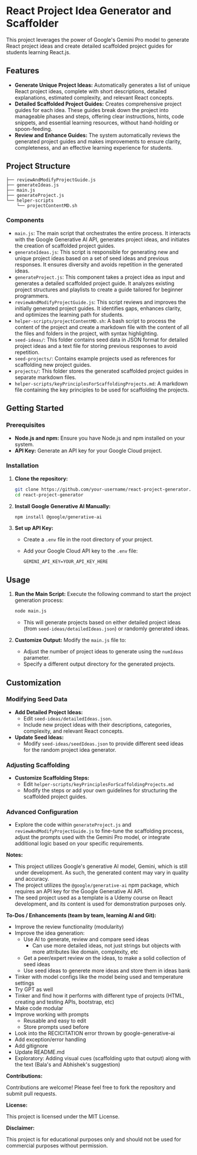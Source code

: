 # React Project Idea Generator and Scaffolder

This project leverages the power of Google's Gemini Pro model to generate React project ideas and create detailed scaffolded project guides for students learning React.js. 

## Features

- **Generate Unique Project Ideas:** Automatically generates a list of unique React project ideas, complete with short descriptions, detailed explanations, estimated complexity, and relevant React concepts.
- **Detailed Scaffolded Project Guides:** Creates comprehensive project guides for each idea. These guides break down the project into manageable phases and steps, offering clear instructions, hints, code snippets, and essential learning resources, without hand-holding or spoon-feeding.
- **Review and Enhance Guides:**  The system automatically reviews the generated project guides and makes improvements to ensure clarity, completeness, and an effective learning experience for students.

## Project Structure

```
├── reviewAndModifyProjectGuide.js
├── generateIdeas.js
├── main.js
├── generateProject.js
└── helper-scripts
    └── projectContentMD.sh

```

### Components

- `main.js`: The main script that orchestrates the entire process. It interacts with the Google Generative AI API, generates project ideas, and initiates the creation of scaffolded project guides.
- `generateIdeas.js`: This script is responsible for generating new and unique project ideas based on a set of seed ideas and previous responses. It ensures diversity and avoids repetition in the generated ideas.
- `generateProject.js`: This component takes a project idea as input and generates a detailed scaffolded project guide. It analyzes existing project structures and playlists to create a guide tailored for beginner programmers.
- `reviewAndModifyProjectGuide.js`:  This script reviews and improves the initially generated project guides. It identifies gaps, enhances clarity, and optimizes the learning path for students.
- `helper-scripts/projectContentMD.sh`:  A bash script to process the content of the project and create a markdown file with the content of all the files and folders in the project, with syntax highlighting.
- `seed-ideas/`: This folder contains seed data in JSON format for detailed project ideas and a text file for storing previous responses to avoid repetition.
- `seed-projects/`: Contains example projects used as references for scaffolding new project guides. 
- `projects/`: This folder stores the generated scaffolded project guides in separate markdown files.
- `helper-scripts/keyPrinciplesForScaffoldingProjects.md`: A markdown file containing the key principles to be used for scaffolding the projects.


## Getting Started

### Prerequisites

- **Node.js and npm:** Ensure you have Node.js and npm installed on your system.
- **API Key:**  Generate an API key for your Google Cloud project.

### Installation

1. **Clone the repository:** 

   ```bash
   git clone https://github.com/your-username/react-project-generator.git
   cd react-project-generator
   ```

2. **Install Google Generative AI Manually:**

   ```bash
   npm install @google/generative-ai
   ```

3. **Set up API Key:**
   - Create a `.env` file in the root directory of your project.
   - Add your Google Cloud API key to the `.env` file:

     ```
     GEMINI_API_KEY=YOUR_API_KEY_HERE
     ```

## Usage

1. **Run the Main Script:** Execute the following command to start the project generation process:

   ```bash
   node main.js 
   ```

   - This will generate projects based on either detailed project ideas (from `seed-ideas/detailedIdeas.json`) or randomly generated ideas.

2. **Customize Output:** Modify the `main.js` file to:

   - Adjust the number of project ideas to generate using the `numIdeas` parameter.
   - Specify a different output directory for the generated projects.

## Customization

### Modifying Seed Data

- **Add Detailed Project Ideas:**  
  - Edit `seed-ideas/detailedIdeas.json`. 
  - Include new project ideas with their descriptions, categories, complexity, and relevant React concepts.
- **Update Seed Ideas:**  
  - Modify `seed-ideas/seedIdeas.json` to provide different seed ideas for the random project idea generator.

### Adjusting Scaffolding

- **Customize Scaffolding Steps:**
  - Edit `helper-scripts/keyPrinciplesForScaffoldingProjects.md` 
  - Modify the steps or add your own guidelines for structuring the scaffolded project guides.

### Advanced Configuration

- Explore the code within `generateProject.js` and `reviewAndModifyProjectGuide.js` to fine-tune the scaffolding process, adjust the prompts used with the Gemini Pro model, or integrate additional logic based on your specific requirements.

**Notes:**

- This project utilizes Google's generative AI model, Gemini, which is still under development. As such, the generated content may vary in quality and accuracy. 
- The project utilizes the `@google/generative-ai` npm package, which requires an API key for the Google Generative AI API.
- The seed project used as a template is a Udemy course on React development, and its content is used for demonstration purposes only.

**To-Dos / Enhancements (team by team, learning AI and Git):**

- Improve the review functionality (modularity)
- Improve the idea generation:
    - Use AI to generate, review and compare seed ideas
        - Can use more detailed ideas, not just strings but objects with more attributes like domain, complexity, etc
    - Get a peer/expert review on the ideas, to make a solid collection of seed ideas
    - Use seed ideas to generete more ideas and store them in ideas bank
- Tinker with model configs like the model being used and temperature settings
- Try GPT as well
- Tinker and find how it performs with different type of projects (HTML, creating and testing APIs, bootstrap, etc)
- Make code modular
- Improve working with prompts
    - Reusable and easy to edit
    - Store prompts used before
- Look into the RECICITATION error thrown by google-generative-ai
- Add exception/error handling
- Add gitignore
- Update README.md
- Exploratory: Adding visual cues (scaffolding upto that output) along with the text (Bala's and Abhishek's suggestion)

**Contributions:**

Contributions are welcome! Please feel free to fork the repository and submit pull requests. 

**License:**

This project is licensed under the MIT License.

**Disclaimer:**

This project is for educational purposes only and should not be used for commercial purposes without permission.
